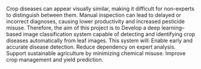 Crop diseases can appear visually similar, making it difficult for non-experts to distinguish between them. Manual inspection can lead to delayed or incorrect diagnoses, 
causing lower productivity and increased pesticide misuse. Therefore, the aim of this project is to 
Develop a deep learning–based image classification system capable of detecting and identifying crop diseases automatically from leaf images.
This system will:
Enable early and accurate disease detection.
Reduce dependency on expert analysis.
Support sustainable agriculture by minimizing chemical misuse.
Improve crop management and yield prediction.
